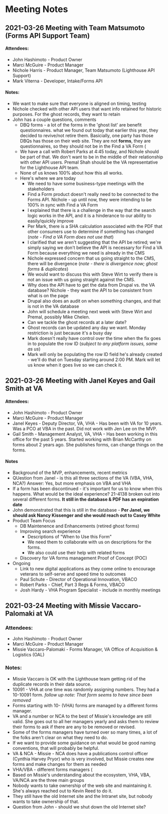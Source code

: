# Meeting Notes

## 2021-03-26 Meeting with Team Matsumoto (Forms API Support Team)

#### Attendees:
- John Hashimoto - Product Owner
- Marci McGuire - Product Manager
- Nichole Harris - Product Manager, Team Matsumoto (Lighthouse API Support)
- Mark Viterna - Developer, Intake/Forms API

#### Notes:
- We want to make sure that everyone is aligned on  timing, testing 
- Nichole checked with other API users that want info retained for historic purposes.  For the ghost records, they want to retain 
- John has a couple questions, comments
    - DBQ forms - a lot of the forms in the 'ghost list' are benefit questionnaires.  what we found out today that earlier this year, they decided to revive/not retire them.  Basicially, one party has those DBQs has those on their web site.  They are not **forms**, they are questionnaires, so they should not be in the Find a VA Form (
    - We have a call with Robert Parks at 4:45 today, and Nichole should be part of that.  We don't want to be in the middle of their relationship with other API users. Premal Shah should be the VA representative for the Lighthouse API team.
    - None of us knows 100% about how this all works.
    - Here's where we are today
        - We need to have some business-type meetings with the stakeholders
        - Find a Form product doesn't really need to be connected to the Forms API.  Nichole - up until now, they were intending to be 100% in sync with Find a VA Form
        - I explained that there is a challenge in the way that the search logic works in the API, and it is a hinderance to our ability to easily/quickly improve
        - Per Mark, there is a SHA calculation associated with the PDF that other consumers use to determine if something has changed (_note - Find a VA Form does not use that_)
        - I clarified that we aren't suggesting that the API be retired; we're simply saying we don't believe the API is necessary for Find a VA Form because everything we need is already in the CMS
        - Nichole expressed concern that us going straight to the CMS, there will be divergence (_note - there is divergence now; ghost forms & duplicates_)
        - We would want to discuss this with Steve Wirt to verify there is not an issue with us going straight against the CMS.
        - Why does the API have to get the data from Drupal vs. the VA database?  Nichole - they want the API to be consistent from what is on the page
        - Drupal also does an audit on when something changes, and that is not in the VA database
        - John will schedule a meeting next week with Steve Wirt and Premal, possibly Mike Chelen.
        - Can we tackle the ghost records at a later date?
        - Ghost records can be updated any day we want.  Monday restriction is just because it's a busy day
        - Mark doesn't really have control over the time when the fix goes in to populate the row ID (_subject to any platform issues, same as us_)
        - Mark will only be populating the row ID field he's already created - we'll do that on Tuesday starting around 2:00 PM.  Mark will let us know when it goes live so we can check it.

## 2021-03-26 Meeting with Janel Keyes and Gail Smith at VA

#### Attendees:
- John Hashimoto - Product Owner
- Marci McGuire - Product Manager
- Janel Keyes - Deputy Director, VA, VHA - Has been with VA for 10 years. Was a PCO at VBA in the past.  Did not work with Jen Lee on the MVP.
- Gail Smith - Management Analyst, VA, VHA - Has been working in this office for the past 5 years.  Started working with Brian McCarthy on forms about 2 years ago. She publishes forms, can change things on the forms. 

#### Notes
- Background of the MVP, enhancements, recent metrics
- QUestion from Janel - is this all three sections of the VA (VBA, VHA, NCA?) Answer: Yes, but more emphasis on VBA and VHA
- If a form has been discontinued - it's important for us to know when this happens.  What would be the ideal experience? 21-4138 broken out into several different forms.  **It still in the database & PDF has an expiration date** 
- John demonstrated that this is still in the database - **Per Janel, we should ask Nancy Kissenger and she would reach out to Casey White**
- Product Team Focus
    - DB Maintenence and Enhancements (retired ghost forms)
    - Improving search experience
        - Descriptions of "When to Use this Form"
        - We need them to collaborate with us on descriptions for the forms. 
        - We also could use their help with related forms
    - Discovery for VA forms management Proof of Concept (POC)
 - Ongoing
     - Link to new digital applications as they come online to encourage veterans to self-serve and speed time to outcomes
     - Paul Schute - Director of Operational Innovation, VBACO
     - Robert Parks - Chief, Part 3 Regs & Forms, VBACO
     - Josh Hardy - VHA Program Specialist - include in monthly meetings

## 2021-03-24 Meeting with Missie Vaccaro-Palomaki at VA
### Attendees:
- John Hashimoto - Product Owner
- Marci McGuire - Product Manager
- Missie Vaccaro-Palomaki - Forms Manager, VA Office of Acquisition & Logistics (OAL)

### Notes:
- Missie Vaccaro is OK with the Lighthouse team getting rid of the duplicate records in their data source. 
- 10091 - VHA at one time was randomly assigning numbers.  They had a 10-10091 form. _follow up note: That form seems to have since been removed_
- Forms starting with 10- (VHA) forms are managed by a different forms manager. 
- VA and a number or NCA to the best of Missie's knowledge are still valid.  She goes out to all her managers yearly and asks them to review their forms to ask if there are any to be removed or revised.  
- Some of the forms managers have turned over so many times, a lot of the folks aren't clear on what they need to do.
- If we want to provide some guidance on what would be good naming conventions, that will probably be helpful.
- VA & NCA - Missie - NCA does have a publications control officer (Cynthia Harvey Pryor) who is very involved, but Missie creates new forms and make changes for them as needed
- VHA/VBA - different forms managers (
- Based on Missie's understanding about the ecosystem, VHA, VBA, VA/NCA are the three main groups
- Nobody wants to take ownership of the web site and maintaining it.  She's always reached out to Kevin Reed to do it. 
- They still have the old Internet site and the Intranet site, but nobody wants to take ownership of that.
- Question from John - should we shut down the old Internet site? 

